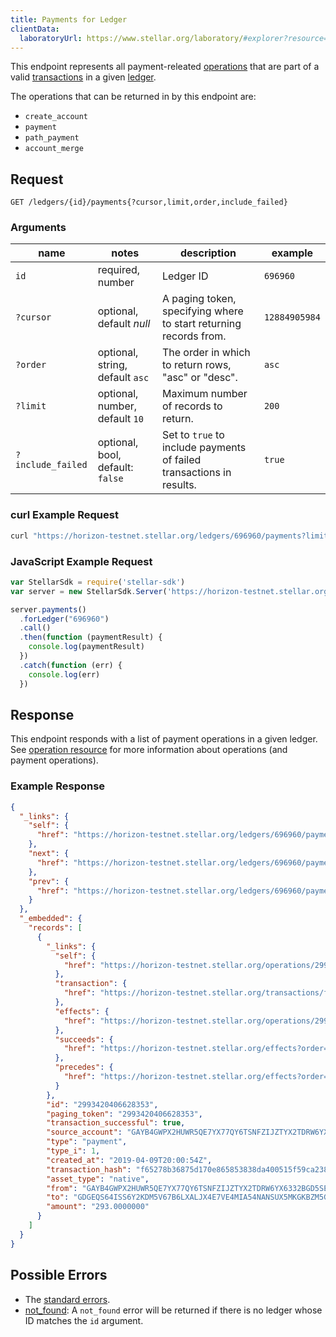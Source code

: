 ```yaml
---
title: Payments for Ledger
clientData:
  laboratoryUrl: https://www.stellar.org/laboratory/#explorer?resource=payments&endpoint=for_ledger
---
```


This endpoint represents all payment-releated [operations](../resources/operation.md) that are part
of a valid [transactions](../resources/transaction.md) in a given [ledger](../resources/ledger.md).

The operations that can be returned in by this endpoint are:
- `create_account`
- `payment`
- `path_payment`
- `account_merge`

## Request

```
GET /ledgers/{id}/payments{?cursor,limit,order,include_failed}
```

### Arguments

|  name  |  notes  | description | example |
| ------ | ------- | ----------- | ------- |
| `id` | required, number | Ledger ID | `696960` |
| `?cursor` | optional, default _null_ | A paging token, specifying where to start returning records from. | `12884905984` |
| `?order`  | optional, string, default `asc` | The order in which to return rows, "asc" or "desc". | `asc` |
| `?limit`  | optional, number, default `10` | Maximum number of records to return. | `200` |
| `?include_failed` | optional, bool, default: `false` | Set to `true` to include payments of failed transactions in results. | `true` |

### curl Example Request

```sh
curl "https://horizon-testnet.stellar.org/ledgers/696960/payments?limit=1"
```

### JavaScript Example Request

```javascript
var StellarSdk = require('stellar-sdk')
var server = new StellarSdk.Server('https://horizon-testnet.stellar.org');

server.payments()
  .forLedger("696960")
  .call()
  .then(function (paymentResult) {
    console.log(paymentResult)
  })
  .catch(function (err) {
    console.log(err)
  })
```

## Response

This endpoint responds with a list of payment operations in a given ledger. See [operation
resource](../resources/operation.md) for more information about operations (and payment
operations).

### Example Response

```json
{
  "_links": {
    "self": {
      "href": "https://horizon-testnet.stellar.org/ledgers/696960/payments?cursor=&limit=1&order=asc"
    },
    "next": {
      "href": "https://horizon-testnet.stellar.org/ledgers/696960/payments?cursor=2993420406628353&limit=1&order=asc"
    },
    "prev": {
      "href": "https://horizon-testnet.stellar.org/ledgers/696960/payments?cursor=2993420406628353&limit=1&order=desc"
    }
  },
  "_embedded": {
    "records": [
      {
        "_links": {
          "self": {
            "href": "https://horizon-testnet.stellar.org/operations/2993420406628353"
          },
          "transaction": {
            "href": "https://horizon-testnet.stellar.org/transactions/f65278b36875d170e865853838da400515f59ca23836f072e8d62cac18b803e5"
          },
          "effects": {
            "href": "https://horizon-testnet.stellar.org/operations/2993420406628353/effects"
          },
          "succeeds": {
            "href": "https://horizon-testnet.stellar.org/effects?order=desc&cursor=2993420406628353"
          },
          "precedes": {
            "href": "https://horizon-testnet.stellar.org/effects?order=asc&cursor=2993420406628353"
          }
        },
        "id": "2993420406628353",
        "paging_token": "2993420406628353",
        "transaction_successful": true,
        "source_account": "GAYB4GWPX2HUWR5QE7YX77QY6TSNFZIJZTYX2TDRW6YX6332BGD5SEAK",
        "type": "payment",
        "type_i": 1,
        "created_at": "2019-04-09T20:00:54Z",
        "transaction_hash": "f65278b36875d170e865853838da400515f59ca23836f072e8d62cac18b803e5",
        "asset_type": "native",
        "from": "GAYB4GWPX2HUWR5QE7YX77QY6TSNFZIJZTYX2TDRW6YX6332BGD5SEAK",
        "to": "GDGEQS64ISS6Y2KDM5V67B6LXALJX4E7VE4MIA54NANSUX5MKGKBZM5G",
        "amount": "293.0000000"
      }
    ]
  }
}
```

## Possible Errors

- The [standard errors](../errors.md#Standard-Errors).
- [not_found](../errors/not-found.md): A `not_found` error will be returned if there is no ledger whose ID matches the `id` argument.
